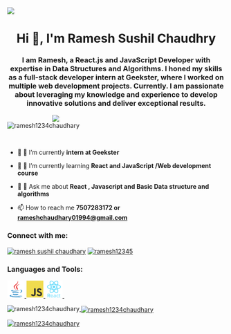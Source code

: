 <img align="center" width="600" src="https://camo.githubusercontent.com/62da68eb62b1e5f175f7d1f0191dd89a653d7908feb22d37d4a0ab07365d6791/68747470733a2f2f6d656469612e67697068792e636f6d2f6d656469612f4d3967624264396e6244724f5475314d71782f67697068792e676966">
<h1 align="center">Hi 👋, I'm Ramesh Sushil Chaudhry</h1>
<h3 align="center">I am Ramesh, a React.js and JavaScript Developer with expertise in Data Structures and Algorithms. I honed my skills as a full-stack developer intern at Geekster, where I worked on multiple web development projects. Currently. I am passionate about leveraging my knowledge and experience to develop innovative solutions and deliver exceptional results.</h3>
<img align="right" width="400" src="https://camo.githubusercontent.com/15951932b2f45dde61f5b5a07954c4bbe8652ebf65b01691dd6d4721de34db1c/68747470733a2f2f696d6167652e6c65786963612e6172742f66756c6c5f6a70672f38663565643665302d623361382d343964362d396432662d313933353561313536653663">
<p align="left"> <img src="https://komarev.com/ghpvc/?username=ramesh1234chaudhary&label=Profile%20views&color=0e75b6&style=flat" alt="ramesh1234chaudhary" /> </p>

<p align="left"> <a href="https://twitter.com/" target="blank"><img src="https://img.shields.io/twitter/follow/?logo=twitter&style=for-the-badge" alt="" /></a> </p>

- 🔭 🔭 I’m currently **intern at Geekster**

- 🌱 🌱 I’m currently learning **React and JavaScript /Web development course**

- 💬 💬 Ask me about **React , Javascript and Basic Data structure and algorithms**

- 📫 How to reach me **7507283172 or rameshchaudhary01994@gmail.com**

<h3 align="left">Connect with me:</h3>
<p align="left">
<a href="https://linkedin.com/in/ramesh sushil chaudhary" target="blank"><img align="center" src="https://raw.githubusercontent.com/rahuldkjain/github-profile-readme-generator/master/src/images/icons/Social/linked-in-alt.svg" alt="ramesh sushil chaudhary" height="30" width="40" /></a>
<a href="https://www.leetcode.com/ramesh12345" target="blank"><img align="center" src="https://raw.githubusercontent.com/rahuldkjain/github-profile-readme-generator/master/src/images/icons/Social/leet-code.svg" alt="ramesh12345" height="30" width="40" /></a>
</p>

<h3 align="left">Languages and Tools:</h3>
<p align="left"> <a href="https://www.java.com" target="_blank" rel="noreferrer"> <img src="https://raw.githubusercontent.com/devicons/devicon/master/icons/java/java-original.svg" alt="java" width="40" height="40"/> </a> <a href="https://developer.mozilla.org/en-US/docs/Web/JavaScript" target="_blank" rel="noreferrer"> <img src="https://raw.githubusercontent.com/devicons/devicon/master/icons/javascript/javascript-original.svg" alt="javascript" width="40" height="40"/> </a> <a href="https://reactjs.org/" target="_blank" rel="noreferrer"> <img src="https://raw.githubusercontent.com/devicons/devicon/master/icons/react/react-original-wordmark.svg" alt="react" width="40" height="40"/> </a> <a href="https://sass-lang.com" target="_blank" rel="noreferrer"> <img >

<p><img align="left" src="https://github-readme-stats.vercel.app/api/top-langs?username=ramesh1234chaudhary&show_icons=true&locale=en&layout=compact" alt="ramesh1234chaudhary" /></p>

<p>&nbsp;<img align="center" src="https://github-readme-stats.vercel.app/api?username=ramesh1234chaudhary&show_icons=true&locale=en" alt="ramesh1234chaudhary" /></p>

<p><img align="center" src="https://github-readme-streak-stats.herokuapp.com/?user=ramesh1234chaudhary&" alt="ramesh1234chaudhary" /></p>

